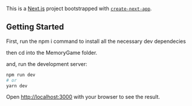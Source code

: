 This is a [Next.js](https://nextjs.org/) project bootstrapped with [`create-next-app`](https://github.com/vercel/next.js/tree/canary/packages/create-next-app).

## Getting Started
First, run the npm i command to install all the necessary dev dependecies

then cd into the MemoryGame folder.

and, run the development server:

```bash
npm run dev
# or
yarn dev
```

Open [http://localhost:3000](http://localhost:3000) with your browser to see the result.

